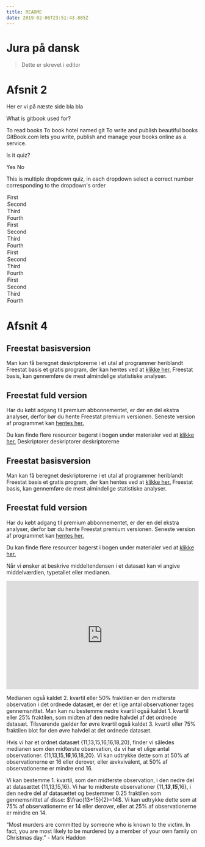 ```yaml
---
title: README
date: 2019-02-06T23:51:43.885Z
---
```

# Jura på dansk

> Dette er skrevet i editor
# Afsnit 2
Her er vi på næste side bla bla

<quiz name="Jura Quiz">
    <question multiple>
        <p>What is gitbook used for?</p>
        <answer correct>To read books</answer>
        <answer>To book hotel named git</answer>
        <answer correct>To write and publish beautiful books</answer>
        <explanation>GitBook.com lets you write, publish and manage your books online as a service.</explanation>
    </question>
    <question>
        <p>Is it quiz?</p>
        <answer correct>Yes</answer>
        <answer>No</answer>
    </question>
    <question>
        <p>This is multiple dropdown quiz, in each dropdown select a correct number corresponding to the dropdown's order</p>
        <answer>
            <option correct>First</option>
            <option>Second</option>
            <option>Third</option>
            <option>Fourth</option>
        </answer>
        <answer>
            <option>First</option>
            <option correct>Second</option>
            <option>Third</option>
            <option>Fourth</option>
        </answer>
        <answer>
            <option>First</option>
            <option>Second</option>
            <option correct>Third</option>
            <option>Fourth</option>
        </answer>
        <answer>
            <option>First</option>
            <option>Second</option>
            <option>Third</option>
            <option correct>Fourth</option>
        </answer>
    </question>
</quiz>

# Afsnit 4



## Freestat basisversion
Man kan få beregnet deskriptorerne i et utal af programmer heriblandt Freestat basis et gratis program, der kan hentes ved at [klikke her.](https://www.dropbox.com/s/th8q95lf864npie/FREESTATfin.xlsx?dl=1) Freestat basis, kan gennemføre de mest almindelige statistiske analyser. 

## Freestat fuld version
Har du købt adgang til premium abbonnementet, er der en del ekstra analyser, derfor bør du hente Freestat premium versionen. Seneste version af programmet kan [hentes her.](https://www.dropbox.com/s/a2jztexbxfzcli0/FREESTAT.xlsx?dl=1)

Du kan finde flere resourcer bagerst i bogen under materialer ved at [klikke her.](https://s.tepedu.dk/materialer.html)
Deskriptorer
deskriptorer
deskriptorerne


## Freestat basisversion
Man kan få beregnet deskriptorerne i et utal af programmer heriblandt Freestat basis et gratis program, der kan hentes ved at [klikke her.](https://www.dropbox.com/s/th8q95lf864npie/FREESTATfin.xlsx?dl=1) Freestat basis, kan gennemføre de mest almindelige statistiske analyser. 

## Freestat fuld version
Har du købt adgang til premium abbonnementet, er der en del ekstra analyser, derfor bør du hente Freestat premium versionen. Seneste version af programmet kan [hentes her.](https://www.dropbox.com/s/a2jztexbxfzcli0/FREESTAT.xlsx?dl=1)

Du kan finde flere resourcer bagerst i bogen under materialer ved at [klikke her.](https://s.tepedu.dk/materialer.html)


Når vi ønsker at beskrive middeltendensen i et datasæt kan vi angive middelværdien, typetallet eller medianen. 

<style>.embed-container { position: relative; padding-bottom: 56.25%; height: 0; overflow: hidden; max-width: 100%; } .embed-container iframe, .embed-container object, .embed-container embed { position: absolute; top: 0; left: 0; width: 100%; height: 100%; }</style><div class='embed-container'><iframe src='https://player.vimeo.com/video/228228875' frameborder='0' webkitAllowFullScreen mozallowfullscreen allowFullScreen></iframe></div>


Medianen også kaldet 2. kvartil eller 50% fraktilen er den midterste observation i det ordnede datasæt, er der et lige antal observationer tages gennemsnittet. Man kan nu bestemme nedre kvartil også kaldet 1. kvartil eller 25% fraktilen, som midten af den nedre halvdel af det ordnede datasæt. Tilsvarende gælder for øvre kvartil også kaldet 3. kvartil eller 75% fraktilen blot for den øvre halvdel at det ordnede datasæt.  

Hvis vi har et ordnet datasæt {11,13,15,16,16,18,20}, finder vi således medianen som den midterste observation, da vi har et ulige antal observationer. {11,13,15,***16***,16,18,20}. Vi kan udtrykke dette som at 50% af observationerne er 16 eller derover, eller ævkvivalent,  at 50% af observationerne er mindre end 16.

Vi kan bestemme 1. kvartil, som den midterste observation, i den nedre del at datasættet {11,13,15,16}. Vi har to midterste observationer {11,***13***,***15***,16}, i den nedre del af datasættet og bestemmer 0.25 fraktilen som gennemsnittet af disse: $\frac{13+15}{2}=14$. Vi kan udtrykke dette som at 75% af observationerne er 14 eller derover, eller at 25% af observationerne er mindre en 14.


<div class="Keats">
“Most murders are committed by someone who is known to the victim. In fact, you are most likely to be murdered by a member of your own family on Christmas day.”  
- Mark Haddon
</div>
